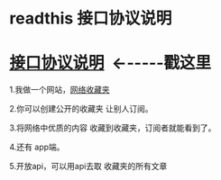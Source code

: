 # readthis 接口协议说明





# [接口协议说明](https://github.com/zhangshanhai/readthis-api/wiki)  ←-----戳这里

1.我做一个网站，[网络收藏夹](http://100000p.com)

2.你可以创建公开的收藏夹 让别人订阅。

3.将网络中优质的内容 收藏到收藏夹，订阅者就能看到了。

4.还有 app端。

5.开放api，可以用api去取 收藏夹的所有文章
